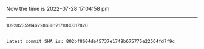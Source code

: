 Now the time is 2022-07-28 17:04:58 pm

---

<small>10928235914622863812171080017820</small>

```txt

Latest commit SHA is: 802bf8604de45737e1749b675775e22564fd7f9c
```
